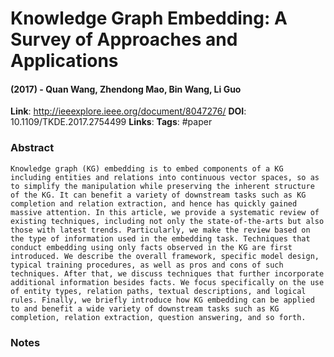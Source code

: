# Knowledge Graph Embedding: A Survey of Approaches and Applications
#### (2017) - Quan Wang, Zhendong Mao, Bin Wang, Li Guo
**Link**: http://ieeexplore.ieee.org/document/8047276/
**DOI**: 10.1109/TKDE.2017.2754499
**Links**:
**Tags**: #paper

### Abstract

```
Knowledge graph (KG) embedding is to embed components of a KG including entities and relations into continuous vector spaces, so as to simplify the manipulation while preserving the inherent structure of the KG. It can benefit a variety of downstream tasks such as KG completion and relation extraction, and hence has quickly gained massive attention. In this article, we provide a systematic review of existing techniques, including not only the state-of-the-arts but also those with latest trends. Particularly, we make the review based on the type of information used in the embedding task. Techniques that conduct embedding using only facts observed in the KG are first introduced. We describe the overall framework, specific model design, typical training procedures, as well as pros and cons of such techniques. After that, we discuss techniques that further incorporate additional information besides facts. We focus specifically on the use of entity types, relation paths, textual descriptions, and logical rules. Finally, we briefly introduce how KG embedding can be applied to and benefit a wide variety of downstream tasks such as KG completion, relation extraction, question answering, and so forth.
```

### Notes